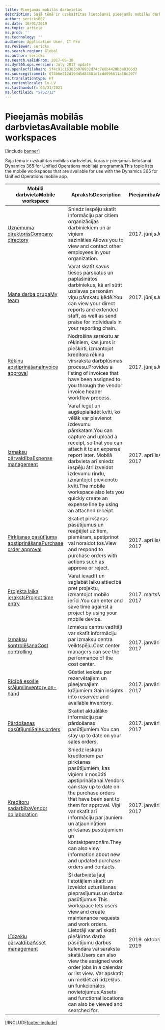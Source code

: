 ```yaml
---
title: Pieejamās mobilās darbvietas
description: Šajā tēmā ir uzskaitītas lietošanai pieejamās mobilās darbvietas.
author: sericks007
ms.date: 10/01/2019
ms.topic: article
ms.prod: ''
ms.technology: ''
audience: Application User, IT Pro
ms.reviewer: sericks
ms.search.region: Global
ms.author: sericks
ms.search.validFrom: 2017-06-30
ms.dyn365.ops.version: July 2017 update
ms.openlocfilehash: 5f4c91c16363b978932d74c7e8b4420b3a8366d3
ms.sourcegitcommit: 074b6e212d19dd5d84881d1cdd096611a18c207f
ms.translationtype: HT
ms.contentlocale: lv-LV
ms.lasthandoff: 03/31/2021
ms.locfileid: "5752712"
---
```

# <a name="available-mobile-workspaces"></a><span data-ttu-id="46d76-103">Pieejamās mobilās darbvietas</span><span class="sxs-lookup"><span data-stu-id="46d76-103">Available mobile workspaces</span></span>

[!include [banner](../includes/banner.md)]

<span data-ttu-id="46d76-104">Šajā tēmā ir uzskaitītas mobilās darbvietas, kuras ir pieejamas lietošanai Dynamics 365 for Unified Operations mobilajā programmā.</span><span class="sxs-lookup"><span data-stu-id="46d76-104">This topic lists the mobile workspaces that are available for use with the Dynamics 365 for Unified Operations mobile app.</span></span>


| <span data-ttu-id="46d76-105">Mobilā darbvieta</span><span class="sxs-lookup"><span data-stu-id="46d76-105">Mobile workspace</span></span>     | <span data-ttu-id="46d76-106">Apraksts</span><span class="sxs-lookup"><span data-stu-id="46d76-106">Description</span></span>   | <span data-ttu-id="46d76-107">Pieejamība</span><span class="sxs-lookup"><span data-stu-id="46d76-107">Availability</span></span>   |
|----------------------|---------------|--------------|
|[<span data-ttu-id="46d76-108">Uzņēmuma direktorijs</span><span class="sxs-lookup"><span data-stu-id="46d76-108">Company directory</span></span>](company-directory-mobile-workspace.md)| <span data-ttu-id="46d76-109">Sniedz iespēju skatīt informāciju par citiem organizācijas darbiniekiem un ar viņiem sazināties.</span><span class="sxs-lookup"><span data-stu-id="46d76-109">Allows you to view and contact other employees in your organization.</span></span>| <span data-ttu-id="46d76-110">2017. jūnijs</span><span class="sxs-lookup"><span data-stu-id="46d76-110">June 2017</span></span> |    
|[<span data-ttu-id="46d76-111">Mana darba grupa</span><span class="sxs-lookup"><span data-stu-id="46d76-111">My team</span></span>](manager-self-service-mobile-workspace.md)| <span data-ttu-id="46d76-112">Varat skatīt savus tiešos pārskatus un paplašinātos darbiniekus, kā arī sūtīt uzslavas personām viņu pārskatu ķēdē.</span><span class="sxs-lookup"><span data-stu-id="46d76-112">You can view your direct reports and extended staff, as well as send praise for individuals in your reporting chain.</span></span>|<span data-ttu-id="46d76-113">2017. jūnijs</span><span class="sxs-lookup"><span data-stu-id="46d76-113">June 2017</span></span> |     
|[<span data-ttu-id="46d76-114">Rēķinu apstiprināšana</span><span class="sxs-lookup"><span data-stu-id="46d76-114">Invoice approval</span></span>](invoice-approval-mobile-workspace.md)| <span data-ttu-id="46d76-115">Nodrošina sarakstu ar rēķiniem, kas jums ir piešķirti, izmantojot kreditora rēķina virsraksta darbplūsmas procesu.</span><span class="sxs-lookup"><span data-stu-id="46d76-115">Provides a listing of invoices that have been assigned to you through the vendor invoice header workflow process.</span></span>| <span data-ttu-id="46d76-116">2017. jūnijs</span><span class="sxs-lookup"><span data-stu-id="46d76-116">June 2017</span></span>   |
| [<span data-ttu-id="46d76-117">Izmaksu pārvaldība</span><span class="sxs-lookup"><span data-stu-id="46d76-117">Expense management</span></span>](../../../finance/expense-management/expense-management-mobile-workspace.md) | <span data-ttu-id="46d76-118">Varat iegūt un augšupielādēt kvīti, ko vēlāk var pievienot izdevumu pārskatam.</span><span class="sxs-lookup"><span data-stu-id="46d76-118">You can capture and upload a receipt, so that you can attach it to an expense report later.</span></span> <span data-ttu-id="46d76-119">Mobilā darbvieta arī sniedz iespēju ātri izveidot izdevumu rindu, izmantojot pievienoto kvīti.</span><span class="sxs-lookup"><span data-stu-id="46d76-119">The mobile workspace also lets you quickly create an expense line by using an attached receipt.</span></span> | <span data-ttu-id="46d76-120">2017. aprīlis</span><span class="sxs-lookup"><span data-stu-id="46d76-120">April 2017</span></span> |
| [<span data-ttu-id="46d76-121">Pirkšanas pasūtījuma apstiprināšana</span><span class="sxs-lookup"><span data-stu-id="46d76-121">Purchase order approval</span></span>](../../../supply-chain/procurement/purchase-order-mobile-workspace.md) | <span data-ttu-id="46d76-122">Skatiet pirkšanas pasūtījumus un reaģējiet uz tiem, piemēram, apstiprinot vai noraidot tos.</span><span class="sxs-lookup"><span data-stu-id="46d76-122">View and respond to purchase orders with actions such as approve or reject.</span></span> | <span data-ttu-id="46d76-123">2017. aprīlis</span><span class="sxs-lookup"><span data-stu-id="46d76-123">April 2017</span></span> |
| [<span data-ttu-id="46d76-124">Projekta laika ieraksts</span><span class="sxs-lookup"><span data-stu-id="46d76-124">Project time entry</span></span>](../../../finance/project-management/project-time-entry-mobile-workspace.md) | <span data-ttu-id="46d76-125">Varat ievadīt un saglabāt laiku attiecībā pret projektu, izmantojot mobilo ierīci.</span><span class="sxs-lookup"><span data-stu-id="46d76-125">You can enter and save time against a project by using your mobile device.</span></span> | <span data-ttu-id="46d76-126">2017. marts</span><span class="sxs-lookup"><span data-stu-id="46d76-126">March 2017</span></span> |
| [<span data-ttu-id="46d76-127">Izmaksu kontrolēšana</span><span class="sxs-lookup"><span data-stu-id="46d76-127">Cost controlling</span></span>](../../../finance/cost-accounting/cost-controlling-mobile-workspace.md)     | <span data-ttu-id="46d76-128">Izmaksu centru vadītāji var skatīt informāciju par izmaksu centra veiktspēju.</span><span class="sxs-lookup"><span data-stu-id="46d76-128">Cost center managers can see the performance of the cost center.</span></span>                                                                                               |  <span data-ttu-id="46d76-129">2017. janvāris</span><span class="sxs-lookup"><span data-stu-id="46d76-129">January 2017</span></span>        |
| [<span data-ttu-id="46d76-130">Rīcībā esošie krājumi</span><span class="sxs-lookup"><span data-stu-id="46d76-130">Inventory on-hand</span></span>](../../../supply-chain/inventory/inventory-on-hand-mobile-workspace.md)    | <span data-ttu-id="46d76-131">Gūstiet ieskatu par rezervētajiem un pieejamajiem krājumiem.</span><span class="sxs-lookup"><span data-stu-id="46d76-131">Gain insights into reserved and available inventory.</span></span>                                                                                                    |   <span data-ttu-id="46d76-132">2017. janvāris</span><span class="sxs-lookup"><span data-stu-id="46d76-132">January 2017</span></span>       |
| [<span data-ttu-id="46d76-133">Pārdošanas pasūtījumi</span><span class="sxs-lookup"><span data-stu-id="46d76-133">Sales orders</span></span>](../../../supply-chain/sales-marketing/sales-orders-mobile-workspace.md)         | <span data-ttu-id="46d76-134">Skatiet aktuālāko informāciju par pārdošanas pasūtījumiem.</span><span class="sxs-lookup"><span data-stu-id="46d76-134">You can stay up to date on your sales orders.</span></span>                                                                                                                          |  <span data-ttu-id="46d76-135">2017. janvāris</span><span class="sxs-lookup"><span data-stu-id="46d76-135">January 2017</span></span>                  |
| [<span data-ttu-id="46d76-136">Kreditoru sadarbība</span><span class="sxs-lookup"><span data-stu-id="46d76-136">Vendor collaboration</span></span>](../../../supply-chain/procurement/vendor-collaboration-mobile-workspace.md) | <span data-ttu-id="46d76-137">Sniedz ieskatu kreditoriem par pirkšanas pasūtījumiem, kas viņiem ir nosūtīti apstiprināšanai.</span><span class="sxs-lookup"><span data-stu-id="46d76-137">Vendors can stay up to date on the purchase orders that have been sent to them for approval.</span></span> <span data-ttu-id="46d76-138">Viņi var skatīt arī informāciju par jauniem un atjauninātiem pirkšanas pasūtījumiem un kontaktpersonām.</span><span class="sxs-lookup"><span data-stu-id="46d76-138">They can also view information about new and updated purchase orders and contacts.</span></span> |<span data-ttu-id="46d76-139">2017. janvāris</span><span class="sxs-lookup"><span data-stu-id="46d76-139">January 2017</span></span>    |
| [<span data-ttu-id="46d76-140">Līdzekļu pārvaldība</span><span class="sxs-lookup"><span data-stu-id="46d76-140">Asset management</span></span>](../../../supply-chain/asset-management/asset-management-mobile-workspace.md) | <span data-ttu-id="46d76-141">Šī darbvieta ļauj lietotājiem skatīt un izveidot uzturēšanas pieprasījumus un darba pasūtījumus.</span><span class="sxs-lookup"><span data-stu-id="46d76-141">This workspace lets users view and create maintenance requests and work orders.</span></span> <span data-ttu-id="46d76-142">Lietotāji var arī skatīt piešķirtos darba pasūtījumu darbus kalendārā vai saraksta skatā.</span><span class="sxs-lookup"><span data-stu-id="46d76-142">Users can also view the assigned work order jobs in a calendar or list view.</span></span> <span data-ttu-id="46d76-143">Var apskatīt un meklēt arī līdzekļus un funkcionālos novietojumus.</span><span class="sxs-lookup"><span data-stu-id="46d76-143">Assets and functional locations can also be viewed and searched for.</span></span> |<span data-ttu-id="46d76-144">2019. oktobris</span><span class="sxs-lookup"><span data-stu-id="46d76-144">October 2019</span></span>    |


[!INCLUDE[footer-include](../../../includes/footer-banner.md)]